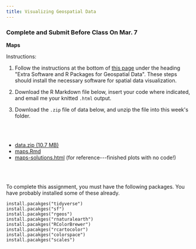 ```yaml
---
title: Visualizing Geospatial Data
---
```


### Complete and Submit Before Class On Mar. 7

**Maps**

Instructions: 

1. Follow the instructions at the bottom of [this page](../../read/color-files-geospatial) under the heading "Extra Software and R Packages for Geospatial Data". These steps should install the necessary software for spatial data visualization.

2. Download the R Markdown file below, insert your code where indicated, and email me your knitted `.html` output.

3. Download the `.zip` file of data below, and unzip the file into this week's folder.

<br><br>

- [<i class="fas fa-file-archive"></i> data.zip (10.7 MB)](/livecode/viz-spatial/data.zip)
- [<i class="fab fa-markdown fa-sm"></i> maps.Rmd](/livecode/viz-spatial/maps.Rmd)
- [<i class="fas fa-code fa-sm"></i> maps-solutions.html](/livecode/viz-spatial/maps-solutions.html) (for reference---finished plots with no code!)

<br><br>

To complete this assignment, you must have the following packages. You have probably installed some of these already.

```
install.pacakges("tidyverse")
install.pacakges("sf")
install.pacakges("rgeos")
install.pacakges("rnaturalearth")
install.pacakges("RColorBrewer")
install.pacakges("rcartocolor")
install.pacakges("colorspace")
install.pacakges("scales")
```